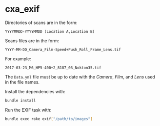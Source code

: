 # cxa_exif

Directories of scans are in the form:

```
YYYYMMDD-YYYYMMDD (Location A,Location B)
```

Scans files are in the form:

```
YYYY-MM-DD_Camera_Film-Speed+Push_Roll_Frame_Lens.tif
```

For example:

```
2017-03-23_M6_HP5-400+2_8187_03_Nokton35.tif
```

The `Data.yml` file must be up to date with the *Camera*, *Film*, and *Lens*
used in the file names.

Install the dependencies with:

```sh
bundle install
```

Run the EXIF task with:


```sh
bundle exec rake exif["/path/to/images"]
```
